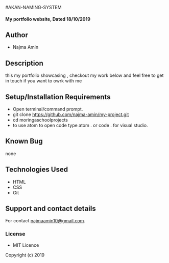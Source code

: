 #AKAN-NAMING-SYSTEM

#### My portfolio website, Dated 18/10/2019

## Author

- Najma Amin

## Description

this my portfolio showcasing , checkout my work below and feel free to get in touch if you want to owrk with me

## Setup/Installation Requirements

- Open terminal/command prompt.
- git clone https://github.com/najma-amin/my-project.git
- cd moringaschoolprojects
- to use atom to open code type atom . or code . for visual studio.

## Known Bug

none

## Technologies Used

- HTML
- CSS
- Git

## Support and contact details

For contact najmaamin10@gmail.com.

### License

- MIT Licence

Copyright (c) 2019